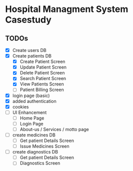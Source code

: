 # Hospital Managment System Casestudy

## TODOs
- [x] Create users DB
- [x] Create patients DB
     - [x] Create Patient Screen
     - [x] Update Patient Screen
     - [x] Delete Patient Screen
     - [x] Search Patient Screen
     - [x] View Patients Screen
     - [ ] Patient Billing Screen
- [x] login page (basic)
- [x] added authentication
- [x] cookies
- [ ] UI Enhancement
     - [ ] Home Page
     - [ ] Login Page
     - [ ] About-us / Services / motto page
- [ ] create medicines DB
     - [ ] Get patient Details Screen
     - [ ] Issue Medicines Screen
- [ ] create diagnostics DB
     - [ ] Get patient Details Screen 
     - [ ] Diagnostics Screen
